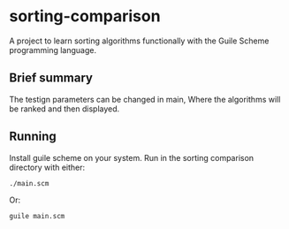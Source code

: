 # sorting-comparison

A project to learn sorting algorithms functionally with the Guile Scheme programming language.

## Brief summary
The testign parameters can be changed in main, Where the algorithms will be ranked and then displayed.

## Running
Install guile scheme on your system. Run in the sorting comparison directory with either:
```
./main.scm
```
Or:
```
guile main.scm
```